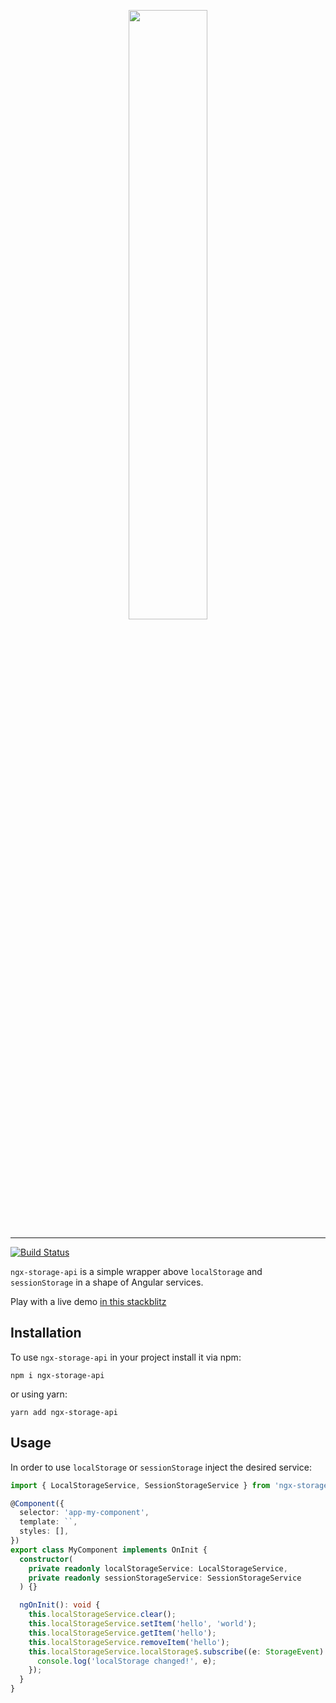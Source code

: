 <p align="center">
    <img width="50%" height="50%" src="https://raw.githubusercontent.com/talohana/ngx-storage-api/master/logo.svg"></img>
</p>

<hr />

[![Build Status](https://travis-ci.org/talohana/ngx-storage-api.svg?branch=master)](https://travis-ci.org/talohana/ngx-storage-api)

`ngx-storage-api` is a simple wrapper above `localStorage` and `sessionStorage` in a shape of Angular services.

Play with a live demo [in this stackblitz](https://stackblitz.com/edit/angular-ivy-yuca22?file=src%2Fapp%2Fapp.component.ts)

## Installation

To use `ngx-storage-api` in your project install it via npm:

```
npm i ngx-storage-api
```

or using yarn:

```
yarn add ngx-storage-api
```

## Usage

In order to use `localStorage` or `sessionStorage` inject the desired service:

```typescript
import { LocalStorageService, SessionStorageService } from 'ngx-storage-api';

@Component({
  selector: 'app-my-component',
  template: ``,
  styles: [],
})
export class MyComponent implements OnInit {
  constructor(
    private readonly localStorageService: LocalStorageService,
    private readonly sessionStorageService: SessionStorageService
  ) {}

  ngOnInit(): void {
    this.localStorageService.clear();
    this.localStorageService.setItem('hello', 'world');
    this.localStorageService.getItem('hello');
    this.localStorageService.removeItem('hello');
    this.localStorageService.localStorage$.subscribe((e: StorageEvent) => {
      console.log('localStorage changed!', e);
    });
  }
}
```

